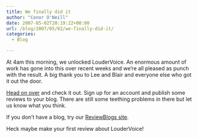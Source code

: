 ```yaml
---
title: We finally did it
author: "Conor O'Neill"
date: 2007-05-02T20:19:22+00:00
url: /blog/2007/05/02/we-finally-did-it/
categories:
  - Blog

---
```

At 4am this morning, we unlocked LouderVoice. An enormous amount of work has gone into this over recent weeks and we&#8217;re all pleased as punch with the result. A big thank you to Lee and Blair and everyone else who got it out the door.

[Head on over][1] and check it out. Sign up for an account and publish some reviews to your blog. There are still some teething problems in there but let us know what you think.

If you don&#8217;t have a blog, try our [ReviewBlogs site][2].

Heck maybe make your first review about LouderVoice!

 [1]: https://loudervoice.com/
 [2]: http://reviewblogs.loudervoice.com/